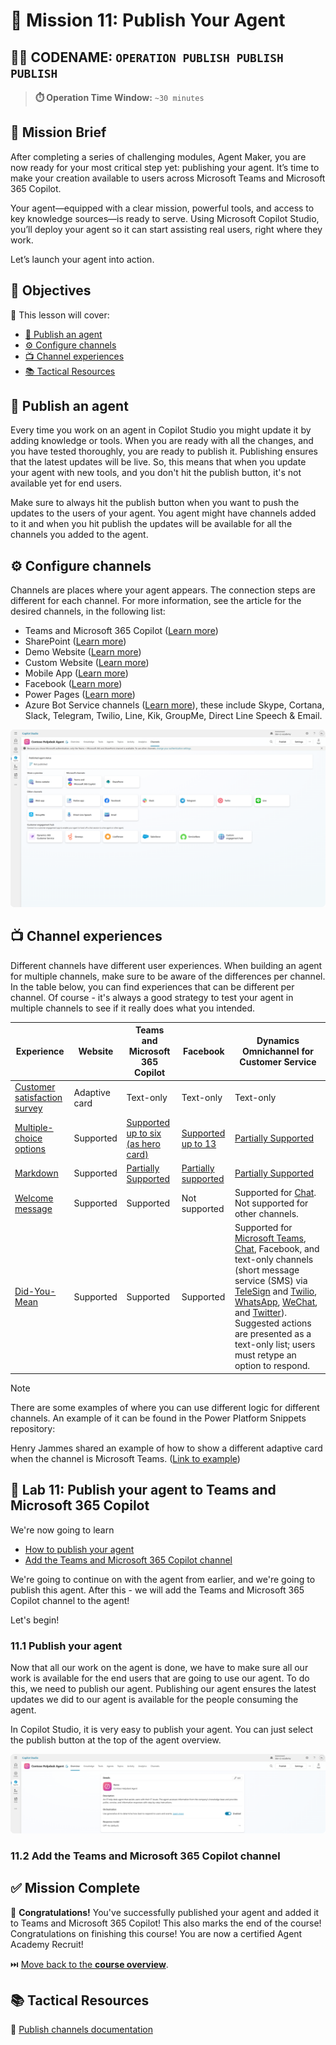 # 🚨 Mission 11: Publish Your Agent

## 🕵️‍♂️ CODENAME: `OPERATION PUBLISH PUBLISH PUBLISH`

> **⏱️ Operation Time Window:** `~30 minutes`  

## 🎯 Mission Brief

After completing a series of challenging modules, Agent Maker, you are now ready for your most critical step yet: publishing your agent. It’s time to make your creation available to users across Microsoft Teams and Microsoft 365 Copilot.

Your agent—equipped with a clear mission, powerful tools, and access to key knowledge sources—is ready to serve. Using Microsoft Copilot Studio, you’ll deploy your agent so it can start assisting real users, right where they work.

Let’s launch your agent into action.

## 🔎 Objectives

📖 This lesson will cover:

- [🚀 Publish an agent](#-publish-an-agent)
- [⚙️ Configure channels](#️-configure-channels)
- [📺 Channel experiences](#-channel-experiences)
- [📚 Tactical Resources](#-tactical-resources)

## 🚀 Publish an agent

Every time you work on an agent in Copilot Studio you might update it by adding knowledge or tools. When you are ready with all the changes, and you have tested thoroughly, you are ready to publish it. Publishing ensures that the latest updates will be live. So, this means that when you update your agent with new tools, and you don't hit the publish button, it's not available yet for end users.

Make sure to always hit the publish button when you want to push the updates to the users of your agent. You agent might have channels added to it and when you hit publish the updates will be available for all the channels you added to the agent.

## ⚙️ Configure channels

Channels are places where your agent appears. The connection steps are different for each channel. For more information, see the article for the desired channels, in the following list:

- Teams and Microsoft 365 Copilot ([Learn more](https://learn.microsoft.com/microsoft-copilot-studio/publication-add-bot-to-microsoft-teams))
- SharePoint ([Learn more](https://learn.microsoft.com/microsoft-copilot-studio/publication-add-bot-to-sharepoint))
- Demo Website ([Learn more](https://learn.microsoft.com/microsoft-copilot-studio/publication-connect-bot-to-web-channels))
- Custom Website ([Learn more](https://learn.microsoft.com/microsoft-copilot-studio/publication-connect-bot-to-web-channels))
- Mobile App ([Learn more](https://learn.microsoft.com/microsoft-copilot-studio/publication-connect-bot-to-custom-application))
- Facebook ([Learn more](https://learn.microsoft.com/microsoft-copilot-studio/publication-add-bot-to-facebook))
- Power Pages ([Learn more](https://learn.microsoft.com/microsoft-copilot-studio/publication-add-bot-to-power-pages))
- Azure Bot Service channels ([Learn more](https://learn.microsoft.com/microsoft-copilot-studio/publication-connect-bot-to-azure-bot-service-channels)), these include Skype, Cortana, Slack, Telegram, Twilio, Line, Kik, GroupMe, Direct Line Speech & Email.

![Channels tab in agent](./assets/channels.png)

## 📺 Channel experiences

Different channels have different user experiences. When building an agent for multiple channels, make sure to be aware of the differences per channel. In the table below, you can find experiences that can be different per channel. Of course - it's always a good strategy to test your agent in multiple channels to see if it really does what you intended.

| Experience                        | Website       | Teams and Microsoft 365 Copilot         | Facebook                 | Dynamics Omnichannel for Customer Service                   |
| --------------------------------- | ------------- | --------------------------------------- | ------------------------ | ----------------------------------------------------------- |
| [Customer satisfaction survey][1] | Adaptive card | Text-only                               | Text-only                | Text-only                                                   |
| [Multiple-choice options][1]      | Supported     | [Supported up to six (as hero card)][4] | [Supported up to 13][6]  | [Partially Supported][8]                                    |
| [Markdown][2]                     | Supported     | [Partially Supported][5]                | [Partially supported][7] | [Partially Supported][9]                                    |
| [Welcome message][1]              | Supported     | Supported                               | Not supported            | Supported for [Chat][10]. Not supported for other channels. |
| [Did-You-Mean][3]                 | Supported     | Supported                               | Supported                | Supported for [Microsoft Teams][11], [Chat][10], Facebook, and text-only channels (short message service (SMS) via [TeleSign][12] and [Twilio][13], [WhatsApp][14], [WeChat][15], and [Twitter][16]). Suggested actions are presented as a text-only list; users must retype an option to respond. |

[1]: https://learn.microsoft.com/microsoft-copilot-studio/authoring-create-edit-topics
[2]: https://daringfireball.net/projects/markdown/
[3]: https://learn.microsoft.com/microsoft-copilot-studio/advanced-ai-features
[4]: https://learn.microsoft.com/microsoftteams/platform/concepts/cards/cards-reference#hero-card
[5]: https://learn.microsoft.com/microsoftteams/platform/bots/how-to/format-your-bot-messages#text-only-messages
[6]: https://developers.facebook.com/docs/messenger-platform/send-messages/quick-replies/
[7]: https://www.facebook.com/help/147348452522644?helpref=related
[8]: https://learn.microsoft.com/dynamics365/customer-service/asynchronous-channels#suggested-actions-support
[9]: https://learn.microsoft.com/dynamics365/customer-service/asynchronous-channels#preview-support-for-formatted-messages
[10]: https://learn.microsoft.com/dynamics365/customer-service/set-up-chat-widget
[11]: https://learn.microsoft.com/dynamics365/customer-service/configure-microsoft-teams
[12]: https://learn.microsoft.com/dynamics365/customer-service/configure-sms-channel
[13]: https://learn.microsoft.com/dynamics365/customer-service/configure-sms-channel-twilio
[14]: https://learn.microsoft.com/dynamics365/customer-service/configure-whatsapp-channel
[15]: https://learn.microsoft.com/dynamics365/customer-service/configure-wechat-channel
[16]: https://learn.microsoft.com/dynamics365/customer-service/configure-twitter-channel

> [!NOTE]
> There are some examples of where you can use different logic for different channels. An example of it can be found in the Power Platform Snippets repository:
>
> Henry Jammes shared an example of how to show a different adaptive card when the channel is Microsoft Teams. ([Link to example](https://github.com/pnp/powerplatform-snippets/blob/main/copilot-studio/multiple-topics-matched-topic/source/multiple-topics-matched.yaml#L40))

## 🧪 Lab 11: Publish your agent to Teams and Microsoft 365 Copilot

We're now going to learn

- [How to publish your agent](#111-publish-your-agent)
- [Add the Teams and Microsoft 365 Copilot channel](#112-add-the-teams-and-microsoft-365-copilot-channel)

We're going to continue on with the agent from earlier, and we're going to publish this agent. After this - we will add the Teams and Microsoft 365 Copilot channel to the agent!

Let's begin!

### 11.1 Publish your agent

Now that all our work on the agent is done, we have to make sure all our work is available for the end users that are going to use our agent. To do this, we need to publish our agent. Publishing our agent ensures the latest updates we did to our agent is available for the people consuming the agent.

In Copilot Studio, it is very easy to publish your agent. You can just select the publish button at the top of the agent overview.

![Publish Agent overview](./assets/publish.png)

### 11.2 Add the Teams and Microsoft 365 Copilot channel

## ✅ Mission Complete

🎉 **Congratulations!** You've successfully published your agent and added it to Teams and Microsoft 365 Copilot! This also marks the end of the course! Congratulations on finishing this course! You are now a certified Agent Academy Recruit!

⏭️ [Move back to the **course overview**](./../README.md).

## 📚 Tactical Resources

🔗 [Publish channels documentation](https://learn.microsoft.com/microsoft-copilot-studio/publication-fundamentals-publish-channels)
